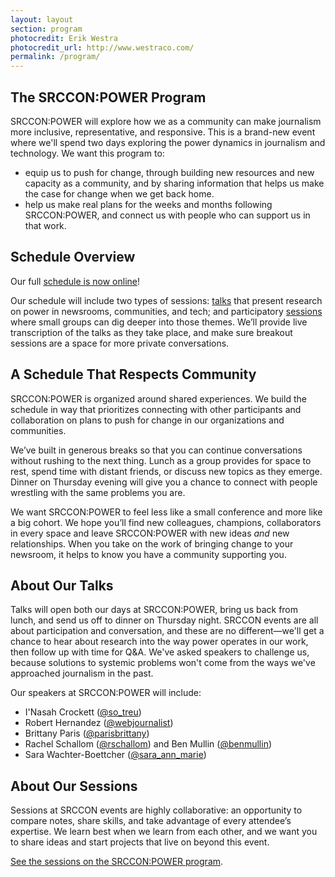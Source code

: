 ```yaml
---
layout: layout
section: program
photocredit: Erik Westra
photocredit_url: http://www.westraco.com/
permalink: /program/
---
```


## The SRCCON:POWER Program

SRCCON:POWER will explore how we as a community can make journalism more inclusive, representative, and responsive. This is a brand-new event where we'll spend two days exploring the power dynamics in journalism and technology. We want this program to:

* equip us to push for change, through building new resources and new capacity as a community, and by sharing information that helps us make the case for change when we get back home.
* help us make real plans for the weeks and months following SRCCON:POWER, and connect us with people who can support us in that work.

## Schedule Overview

Our full [schedule is now online](/schedule)!

Our schedule will include two types of sessions: [talks](#about-talks) that present research on power in newsrooms, communities, and tech; and participatory [sessions](#about-sessions) where small groups can dig deeper into those themes. We’ll provide live transcription of the talks as they take place, and make sure breakout sessions are a space for more private conversations.

## A Schedule That Respects Community

SRCCON:POWER is organized around shared experiences. We build the schedule in way that prioritizes connecting with other participants and collaboration on plans to push for change in our organizations and communities.

We’ve built in generous breaks so that you can continue conversations without rushing to the next thing. Lunch as a group provides for space to rest, spend time with distant friends, or discuss new topics as they emerge. Dinner on Thursday evening will give you a chance to connect with people wrestling with the same problems you are.

We want SRCCON:POWER to feel less like a small conference and more like a big cohort. We hope you’ll find new colleagues, champions, collaborators in every space and leave SRCCON:POWER with new ideas _and_ new relationships. When you take on the work of bringing change to your newsroom, it helps to know you have a community supporting you.

<span id="about-talks"></span>

## About Our Talks

Talks will open both our days at SRCCON:POWER, bring us back from lunch, and send us off to dinner on Thursday night. SRCCON events are all about participation and conversation, and these are no different—we'll get a chance to hear about research into the way power operates in our work, then follow up with time for Q&A. We've asked speakers to challenge us, because solutions to systemic problems won't come from the ways we've approached journalism in the past.

Our speakers at SRCCON:POWER will include:

* I'Nasah Crockett ([@so_treu](https://twitter.com/@so_treu))
* Robert Hernandez ([@webjournalist](https://twitter.com/@webjournalist))
* Brittany Paris ([@parisbrittany](https://twitter.com/@parisbrittany))
* Rachel Schallom ([@rschallom](https://twitter.com/@rschallom)) and Ben Mullin ([@benmullin](https://twitter.com/@benmullin))
* Sara Wachter-Boettcher ([@sara_ann_marie](https://twitter.com/sara_ann_marie))

<span id="about-sessions"></span>

## About Our Sessions

Sessions at SRCCON events are highly collaborative: an opportunity to compare notes, share skills, and take advantage of every attendee’s expertise. We learn best when we learn from each other, and we want you to share ideas and start projects that live on beyond this event.

[See the sessions on the SRCCON:POWER program](/sessions).
